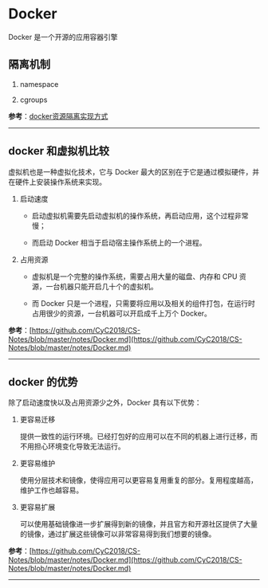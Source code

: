 # Docker

Docker 是一个开源的应用容器引擎

## 隔离机制

1. namespace

2. cgroups

**参考**：[docker资源隔离实现方式](https://www.cnblogs.com/--smile/p/11810027.html)

---

## docker 和虚拟机比较

虚拟机也是一种虚拟化技术，它与 Docker 最大的区别在于它是通过模拟硬件，并在硬件上安装操作系统来实现。

1. 启动速度

    - 启动虚拟机需要先启动虚拟机的操作系统，再启动应用，这个过程非常慢；

    - 而启动 Docker 相当于启动宿主操作系统上的一个进程。

2. 占用资源

    - 虚拟机是一个完整的操作系统，需要占用大量的磁盘、内存和 CPU 资源，一台机器只能开启几十个的虚拟机。

    - 而 Docker 只是一个进程，只需要将应用以及相关的组件打包，在运行时占用很少的资源，一台机器可以开启成千上万个 Docker。

**参考**：[https://github.com/CyC2018/CS-Notes/blob/master/notes/Docker.md](https://github.com/CyC2018/CS-Notes/blob/master/notes/Docker.md)

---

## docker 的优势

除了启动速度快以及占用资源少之外，Docker 具有以下优势：

1. 更容易迁移

    提供一致性的运行环境。已经打包好的应用可以在不同的机器上进行迁移，而不用担心环境变化导致无法运行。

2. 更容易维护

    使用分层技术和镜像，使得应用可以更容易复用重复的部分。复用程度越高，维护工作也越容易。

3. 更容易扩展

    可以使用基础镜像进一步扩展得到新的镜像，并且官方和开源社区提供了大量的镜像，通过扩展这些镜像可以非常容易得到我们想要的镜像。

**参考**：[https://github.com/CyC2018/CS-Notes/blob/master/notes/Docker.md](https://github.com/CyC2018/CS-Notes/blob/master/notes/Docker.md)

---
